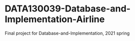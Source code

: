 # DATA130039-Database-and-Implementation-Airline
Final project for Database-and-Implementation, 2021 spring
